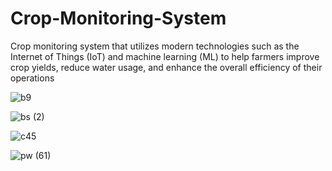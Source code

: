 # Crop-Monitoring-System
Crop monitoring system that utilizes modern technologies such as the Internet of Things (IoT) and machine learning (ML) to help farmers improve crop yields, reduce water usage, and enhance the overall efficiency of their operations



![b9](https://github.com/ckteja/Crop-Monitoring-System/assets/94382186/791174c4-514a-4cdf-8815-e1497a340b1f)

![bs (2)](https://github.com/ckteja/Crop-Monitoring-System/assets/94382186/ee6719d8-eb92-48b6-805a-21db0dbe2d18)

![c45](https://github.com/ckteja/Crop-Monitoring-System/assets/94382186/dcf71e79-5bd3-4a08-91c1-27ea6d087bbe)

![pw (61)](https://github.com/ckteja/Crop-Monitoring-System/assets/94382186/54faefcc-f2d1-44db-9d0c-c5f40619347c)
